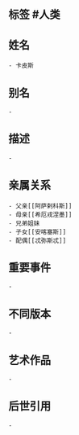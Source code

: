 ## 标签  #人类
## 姓名
	- 卡皮斯
## 别名
	-
## 描述
	-
## 亲属关系
	- 父亲[[阿萨剌科斯]]
	- 母亲[[希厄戎涅墨]]
	- 兄弟姐妹
	- 子女[[安喀塞斯]]
	- 配偶[[忒弥斯忒]]
## 重要事件
	-
## 不同版本
	-
## 艺术作品
	-
## 后世引用
	-
